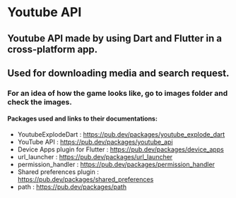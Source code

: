 # Youtube API
## Youtube API made by using Dart and Flutter in a cross-platform app.
## Used for downloading media and search request.
### For an idea of how the game looks like, go to images folder and check the images.
#### Packages used and links to their documentations:
* YoutubeExplodeDart : https://pub.dev/packages/youtube_explode_dart
* YouTube API : https://pub.dev/packages/youtube_api
* Device Apps plugin for Flutter : https://pub.dev/packages/device_apps
* url_launcher : https://pub.dev/packages/url_launcher
* permission_handler : https://pub.dev/packages/permission_handler
* Shared preferences plugin : https://pub.dev/packages/shared_preferences
* path : https://pub.dev/packages/path
